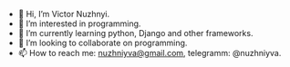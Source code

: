 - 👋 Hi, I’m Victor Nuzhnyi.
- 👀 I’m interested in programming.
- 🌱 I’m currently learning python, Django and other frameworks.
- 💞️ I’m looking to collaborate on programming.
- 📫 How to reach me: nuzhniyva@gmail.com, telegramm: @nuzhniyva.

<!---
victor-nuzhniy/victor-nuzhniy is a ✨ special ✨ repository because its `README.md` (this file) appears on your GitHub profile.
You can click the Preview link to take a look at your changes.
--->

